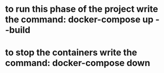 # to run this phase of the project write the command: docker-compose up --build
# to stop the containers write the command: docker-compose down
